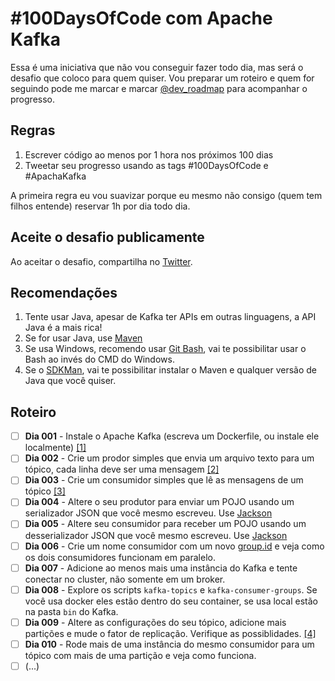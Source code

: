 # #100DaysOfCode com Apache Kafka

Essa é uma iniciativa que não vou conseguir fazer todo dia, mas será o desafio que coloco para quem quiser. Vou preparar um roteiro e quem for seguindo pode me marcar e marcar [@dev_roadmap](https://twitter.com/dev_roadmap/) para acompanhar o progresso. 

## Regras

1. Escrever código ao menos por 1 hora nos próximos 100 dias
2. Tweetar seu progresso usando as tags #100DaysOfCode e #ApachaKafka

A primeira regra eu vou suavizar porque eu mesmo não consigo (quem tem filhos entende) reservar 1h por dia todo dia.

## Aceite o desafio publicamente

Ao aceitar o desafio, compartilha no [Twitter](https://twitter.com/intent/tweet?text=Aceitei%20o%20desafio%20de%20participar%20do%20%23100DaysOfCode%20com%20%23ApacheKafka%20iniciando%20hoje%21%20Me%20segue%20a%C3%AD%20pra%20aprender...%20%20Oi%20%40vepo%20e%20%40dev_roadmap&url=https://github.com/vepo/kafka-100-days&hashtags=100DaysOfCode,ApacheKafka).

## Recomendações

1. Tente usar Java, apesar de Kafka ter APIs em outras linguagens, a API Java é a mais rica! 
2. Se for usar Java, use [Maven](https://maven.apache.org/guides/getting-started/maven-in-five-minutes.html)
3. Se usa Windows, recomendo usar [Git Bash](https://git-scm.com/downloads), vai te possibilitar usar o Bash ao invés do CMD do Windows.
4. Se o [SDKMan](https://sdkman.io/), vai te possibilitar instalar o Maven e qualquer versão de Java que você quiser. 

## Roteiro

- [ ] **Dia 001** - Instale o Apache Kafka (escreva um Dockerfile, ou instale ele localmente) [[1]](https://vepo.github.io/posts/rodando-o-apache-kafka-localmente)
- [ ] **Dia 002** - Crie um prodor simples que envia um arquivo texto para um tópico, cada linha deve ser uma mensagem [[2]](https://vepo.github.io/posts/enviando-mensagens)
- [ ] **Dia 003** - Crie um consumidor simples que lê as mensagens de um tópico [[3]](https://vepo.github.io/posts/recebendo-mensagens)
- [ ] **Dia 004** - Altere o seu produtor para enviar um POJO usando um serializador JSON que você mesmo escreveu. Use [Jackson](https://www.devmedia.com.br/introducao-ao-jackson-objectmapper/43174)
- [ ] **Dia 005** - Altere seu consumidor para receber um POJO usando um desserializador JSON que você mesmo escreveu. Use [Jackson](https://www.devmedia.com.br/introducao-ao-jackson-objectmapper/43174)
- [ ] **Dia 006** - Crie um nome consumidor com um novo [group.id](https://kafka.apache.org/documentation/#consumerconfigs_group.id) e veja como os dois consumidores funcionam em paralelo.
- [ ] **Dia 007** - Adicione ao menos mais uma instância do Kafka e tente conectar no cluster, não somente em um broker. 
- [ ] **Dia 008** - Explore os scripts `kafka-topics` e `kafka-consumer-groups`. Se você usa docker eles estão dentro do seu container, se usa local estão na pasta `bin` do Kafka.
- [ ] **Dia 009** - Altere as configurações do seu tópico, adicione mais partições e mude o fator de replicação. Verifique as possiblidades. [[4]](https://vepo.github.io/posts/anatomia-de-um-topico)
- [ ] **Dia 010** - Rode mais de uma instância do mesmo consumidor para um tópico com mais de uma partição e veja como funciona.
- [ ] (...)

